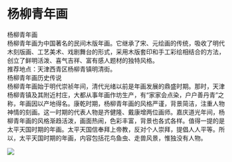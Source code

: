 # 杨柳青年画  
杨柳青年画  
杨柳青年画为中国著名的民间木版年画。它继承了宋、元绘画的传统，吸收了明代木刻版画、工艺美术、戏剧舞台的形式，采用木版套印和手工彩绘相结合的方法，创立了鲜明活泼、喜气吉祥、富有感人题材的独特风格。  
推荐地点：天津西青区杨柳青镇明清街。  
杨柳青年画历史传说  
杨柳青年画始于明代崇祯年间，清代光绪以前是年画发展的鼎盛时期。那时，天津杨柳青镇及其附近村庄，大都从事年画作坊生产，有“家家会点染，户户善丹青”之称，年画因以产地得名。康乾时期，杨柳青年画的风格严谨，背景简洁，注重人物神情的刻画。这一时期的代表人物是齐健隆、戴康增两位画师。嘉庆道光年间，杨柳青年画的风格渐趋活泼，画面热闹，色彩丰富，背景也各式各样。值得一提的是太平天国时期的年画。太平天国信奉拜上帝教，反对个人崇拜，提倡人人平等。所以，太平天国时期的年画，内容包括花鸟鱼虫、走兽风景，惟独没有人物。  

![](https://raw.gitmirror.com/szqq0512/Pic/main/img/202201212001631.png)  
